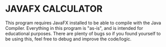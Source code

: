 # JAVAFX CALCULATOR

This program requires JavaFX installed to be able to compile with the Java Compiler.  Everything in this program is "as-is", and is intended for educational purposes.
There are plenty of bugs so if you found yourself to be using this, feel free to debug and improve the code/logic.
